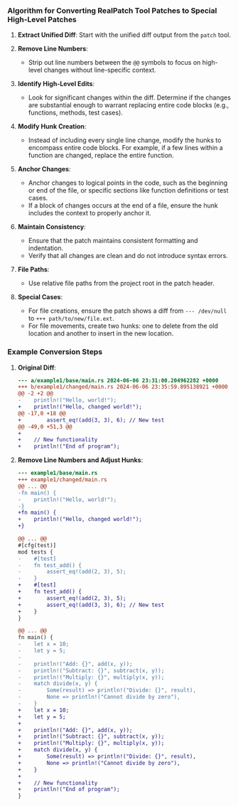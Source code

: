 ### Algorithm for Converting RealPatch Tool Patches to Special High-Level Patches

1. **Extract Unified Diff**: Start with the unified diff output from the `patch` tool.

2. **Remove Line Numbers**: 
   - Strip out line numbers between the `@@` symbols to focus on high-level changes without line-specific context.

3. **Identify High-Level Edits**:
   - Look for significant changes within the diff. Determine if the changes are substantial enough to warrant replacing entire code blocks (e.g., functions, methods, test cases).

4. **Modify Hunk Creation**:
   - Instead of including every single line change, modify the hunks to encompass entire code blocks. For example, if a few lines within a function are changed, replace the entire function.

5. **Anchor Changes**:
   - Anchor changes to logical points in the code, such as the beginning or end of the file, or specific sections like function definitions or test cases.
   - If a block of changes occurs at the end of a file, ensure the hunk includes the context to properly anchor it.

6. **Maintain Consistency**:
   - Ensure that the patch maintains consistent formatting and indentation.
   - Verify that all changes are clean and do not introduce syntax errors.

7. **File Paths**:
   - Use relative file paths from the project root in the patch header.

8. **Special Cases**:
   - For file creations, ensure the patch shows a diff from `--- /dev/null` to `+++ path/to/new/file.ext`.
   - For file movements, create two hunks: one to delete from the old location and another to insert in the new location.

### Example Conversion Steps

1. **Original Diff**:
   ```diff
   --- a/example1/base/main.rs 2024-06-06 23:31:00.204962282 +0000
   +++ b/example1/changed/main.rs 2024-06-06 23:35:59.895138921 +0000
   @@ -2 +2 @@
   -    println!("Hello, world!");
   +    println!("Hello, changed world!");
   @@ -17,0 +18 @@
   +        assert_eq!(add(3, 3), 6); // New test
   @@ -49,0 +51,3 @@
   +
   +    // New functionality
   +    println!("End of program");
   ```

2. **Remove Line Numbers and Adjust Hunks**:
   ```diff
   --- example1/base/main.rs
   +++ example1/changed/main.rs
   @@ ... @@
   -fn main() {
   -    println!("Hello, world!");
   -}
   +fn main() {
   +    println!("Hello, changed world!");
   +}

   @@ ... @@
   #[cfg(test)]
   mod tests {
   -    #[test]
   -    fn test_add() {
   -        assert_eq!(add(2, 3), 5);
   -    }
   +    #[test]
   +    fn test_add() {
   +        assert_eq!(add(2, 3), 5);
   +        assert_eq!(add(3, 3), 6); // New test
   +    }
   }

   @@ ... @@
   fn main() {
   -    let x = 10;
   -    let y = 5;
   -
   -    println!("Add: {}", add(x, y));
   -    println!("Subtract: {}", subtract(x, y));
   -    println!("Multiply: {}", multiply(x, y));
   -    match divide(x, y) {
   -        Some(result) => println!("Divide: {}", result),
   -        None => println!("Cannot divide by zero"),
   -    }
   +    let x = 10;
   +    let y = 5;
   +
   +    println!("Add: {}", add(x, y));
   +    println!("Subtract: {}", subtract(x, y));
   +    println!("Multiply: {}", multiply(x, y));
   +    match divide(x, y) {
   +        Some(result) => println!("Divide: {}", result),
   +        None => println!("Cannot divide by zero"),
   +    }
   +
   +    // New functionality
   +    println!("End of program");
   }
   ```
